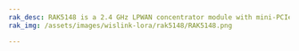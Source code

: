 ```yaml
---
rak_desc: RAK5148 is a 2.4 GHz LPWAN concentrator module with mini-PCIe form factor based on Semtech SX1280, which enables easy integration into an existing router or other network equipment with LPWAN gateway capabilities.
rak_img: /assets/images/wislink-lora/rak5148/RAK5148.png

---
```


<rk-redirect to="/Product-Categories/WisLink/RAK5148/Overview/" />